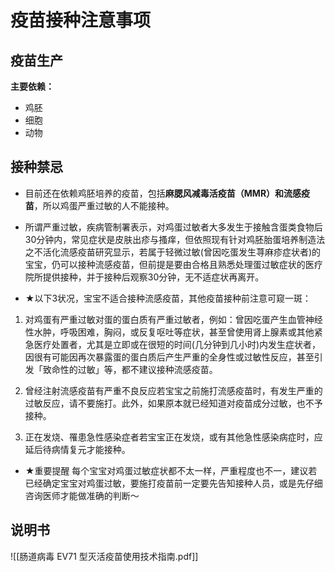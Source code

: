# 疫苗接种注意事项
## 疫苗生产
**主要依赖：**
- 鸡胚
- 细胞
- 动物

## 接种禁忌
- 目前还在依赖鸡胚培养的疫苗，包括**麻腮风减毒活疫苗（MMR）和流感疫苗**，所以鸡蛋严重过敏的人不能接种。

- 所谓严重过敏，疾病管制署表示，对鸡蛋过敏者大多发生于接触含蛋类食物后30分钟内，常见症状是皮肤出疹与搔痒，但依照现有针对鸡胚胎蛋培养制造法之不活化流感疫苗研究显示，若属于轻微过敏(曾因吃蛋发生荨麻疹症状者)的宝宝，仍可以接种流感疫苗，但前提是要由合格且熟悉处理蛋过敏症状的医疗院所提供接种，并于接种后观察30分钟，无不适症状再离开。

- ★以下3状况，宝宝不适合接种流感疫苗，其他疫苗接种前注意可窥一斑：
1. 对鸡蛋有严重过敏对蛋的蛋白质有严重过敏者，例如：曾因吃蛋产生血管神经性水肿，呼吸困难，胸闷，或反复呕吐等症状，甚至曾使用肾上腺素或其他紧急医疗处置者，尤其是立即或在很短的时间(几分钟到几小时)内发生症状者，因很有可能因再次暴露蛋的蛋白质后产生严重的全身性或过敏性反应，甚至引发「致命性的过敏」等，都不建议接种流感疫苗。

2. 曾经注射流感疫苗有严重不良反应若宝宝之前施打流感疫苗时，有发生严重的过敏反应，请不要施打。此外，如果原本就已经知道对疫苗成分过敏，也不予接种。

3. 正在发烧、罹患急性感染症者若宝宝正在发烧，或有其他急性感染病症时，应延后待病情复元才能接种。

- ★重要提醒
	每个宝宝对鸡蛋过敏症状都不太一样，严重程度也不一，建议若已经确定宝宝对鸡蛋过敏，要施打疫苗前一定要先告知接种人员，或是先仔细咨询医师才能做准确的判断～

## 说明书
![[肠道病毒 EV71 型灭活疫苗使用技术指南.pdf]]